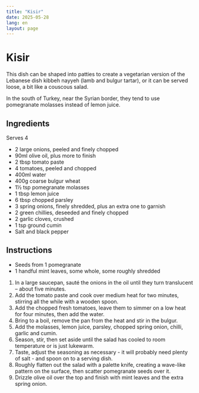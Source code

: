 ```yaml
---
title: "Kisir"
date: 2025-05-28
lang: en
layout: page
---
```

# Kisir

This dish can be shaped into patties to create a vegetarian version of the Lebanese dish kibbeh nayyeh (lamb and bulgur tartar), or it can be served loose, a bit like a couscous salad.

In the south of Turkey, near the Syrian border, they tend to use pomegranate molasses instead of lemon juice.

## Ingredients
Serves 4

* 2 large onions, peeled and finely chopped
* 90ml olive oil, plus more to finish
* 2 tbsp tomato paste
* 4 tomatoes, peeled and chopped
* 400ml water
* 400g coarse bulgur wheat
* 1½ tsp pomegranate molasses
* 1 tbsp lemon juice
* 6 tbsp chopped parsley
* 3 spring onions, finely shredded, plus an extra one to garnish
* 2 green chillies, deseeded and finely chopped
* 2 garlic cloves, crushed
* 1 tsp ground cumin
* Salt and black pepper

## Instructions

* Seeds from 1 pomegranate
* 1 handful mint leaves, some whole, some roughly shredded

1. In a large saucepan, sauté the onions in the oil until they turn translucent – about five minutes.
2. Add the tomato paste and cook over medium heat for two minutes, stirring all the while with a wooden spoon.
3. Add the chopped fresh tomatoes, leave them to simmer on a low heat for four minutes, then add the water.
4. Bring to a boil, remove the pan from the heat and stir in the bulgur.
5. Add the molasses, lemon juice, parsley, chopped spring onion, chilli, garlic and cumin.
6. Season, stir, then set aside until the salad has cooled to room temperature or is just lukewarm.
7. Taste, adjust the seasoning as necessary - it will probably need plenty of salt - and spoon on to a serving dish.
8. Roughly flatten out the salad with a palette knife, creating a wave-like pattern on the surface, then scatter pomegranate seeds over it.
9. Drizzle olive oil over the top and finish with mint leaves and the extra spring onion.

